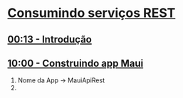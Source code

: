 # [Consumindo serviços REST](https://youtu.be/waUne0fOz3s?si=9hkHJAkDZ7zEAvQj)

## [00:13 - Introdução](https://youtu.be/waUne0fOz3s?t=13)

## [10:00 - Construindo app Maui](https://youtu.be/waUne0fOz3s?t=607)

1. Nome da App -> MauiApiRest
2. 
<!--
# Consumindo serviços REST
## 00:13 - Introdução
## 10:00 - Construindo app Maui
-->